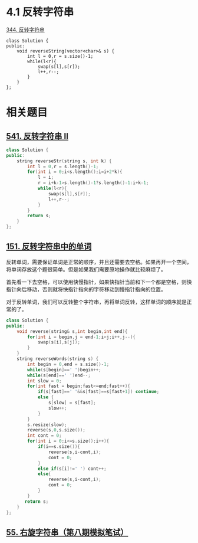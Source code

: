 # 4.1 反转字符串

[344. 反转字符串](https://leetcode.cn/problems/reverse-string/)

```
class Solution {
public:
    void reverseString(vector<char>& s) {
        int l = 0,r = s.size()-1;
        while(l<r){
            swap(s[l],s[r]);
            l++,r--;
        }
    }
};
```

# 相关题目

## [541. 反转字符串 II](https://leetcode.cn/problems/reverse-string-ii/)

```cpp
class Solution {
public:
    string reverseStr(string s, int k) {
        int l = 0,r = s.length()-1;
        for(int i = 0;i<s.length();i=i+2*k){
            l = i;
            r = i+k-1>s.length()-1?s.length()-1:i+k-1;
            while(l<r){
                swap(s[l],s[r]);
                l++,r--;
            }
        }
        return s;
    }
};
```

## [151. 反转字符串中的单词](https://leetcode.cn/problems/reverse-words-in-a-string/)

反转单词，需要保证单词是正常的顺序，并且还需要去空格。如果再开一个空间，将单词存放这个题很简单。但是如果我们需要原地操作就比较麻烦了。

首先看一下去空格，可以使用快慢指针，如果快指针当前和下一个都是空格，则快指针向后移动，否则就将快指针指向的字符移动到慢指针指向的位置。

对于反转单词，我们可以反转整个字符串，再将单词反转，这样单词的顺序就是正常的了。

```cpp
class Solution {
public:
    void reverse(string& s,int begin,int end){
        for(int i = begin,j = end-1;i<j;i++,j--){
            swap(s[i],s[j]);
        }
    }
    string reverseWords(string s) {
        int begin = 0,end = s.size()-1;
        while(s[begin]==' ')begin++;
        while(s[end]==' ')end--;
        int slow = 0;
        for(int fast = begin;fast<=end;fast++){
            if(s[fast]==' '&&s[fast]==s[fast+1]) continue;
            else {
                s[slow] = s[fast];
                slow++;
            }
        }
        s.resize(slow);
        reverse(s,0,s.size());
        int cont = 0;
        for(int i = 0;i<=s.size();i++){
            if(i==s.size()){
                reverse(s,i-cont,i);
                cont = 0;
            }    
            else if(s[i]!=' ') cont++;
            else{
                reverse(s,i-cont,i);
                cont = 0;
            }
        }
       return s;
    }
};
```

## [55. 右旋字符串（第八期模拟笔试）](https://kamacoder.com/problempage.php?pid=1065)

